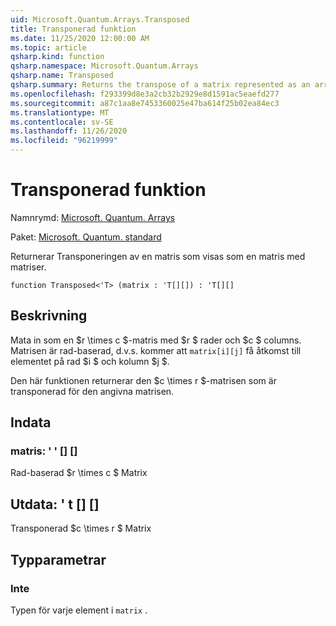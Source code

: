 ```yaml
---
uid: Microsoft.Quantum.Arrays.Transposed
title: Transponerad funktion
ms.date: 11/25/2020 12:00:00 AM
ms.topic: article
qsharp.kind: function
qsharp.namespace: Microsoft.Quantum.Arrays
qsharp.name: Transposed
qsharp.summary: Returns the transpose of a matrix represented as an array of arrays.
ms.openlocfilehash: f293399d8e3a2cb32b2929e8d1591ac5eaefd277
ms.sourcegitcommit: a87c1aa8e7453360025e47ba614f25b02ea84ec3
ms.translationtype: MT
ms.contentlocale: sv-SE
ms.lasthandoff: 11/26/2020
ms.locfileid: "96219999"
---
```

# <a name="transposed-function"></a>Transponerad funktion

Namnrymd: [Microsoft. Quantum. Arrays](xref:Microsoft.Quantum.Arrays)

Paket: [Microsoft. Quantum. standard](https://nuget.org/packages/Microsoft.Quantum.Standard)


Returnerar Transponeringen av en matris som visas som en matris med matriser.

```qsharp
function Transposed<'T> (matrix : 'T[][]) : 'T[][]
```


## <a name="description"></a>Beskrivning

Mata in som en $r \times c $-matris med $r $ rader och $c $ columns.  Matrisen är rad-baserad, d.v.s. kommer att `matrix[i][j]` få åtkomst till elementet på rad $i $ och kolumn $j $.

Den här funktionen returnerar den $c \times r $-matrisen som är transponerad för den angivna matrisen.

## <a name="input"></a>Indata

### <a name="matrix--t"></a>matris: ' ' [] []

Rad-baserad $r \times c $ Matrix



## <a name="output--t"></a>Utdata: ' t [] []

Transponerad $c \times r $ Matrix

## <a name="type-parameters"></a>Typparametrar

### <a name="t"></a>Inte

Typen för varje element i `matrix` .